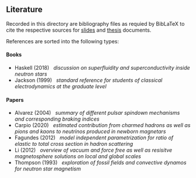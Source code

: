 ## Literature

Recorded in this directory are bibliography files as requied by BibLaTeX to cite the respective
sources for [slides](https://github.com/frtzzzzz/bachelor/tree/main/slides) and [thesis](https://github.com/frtzzzzz/bachelor/tree/main/thesis) documents. 

References are sorted into the following types:

#### Books

- Haskell (2018) &nbsp; *discussion on superfluidity and superconductivity inside neutron stars*
- Jackson (1999) &nbsp; *standard reference for students of classical electrodynamics at the graduate level*

#### Papers

- Alvarez (2004) &nbsp; *summary of different pulsar spindown mechanisms and corresponding braking indices*
- Carpio (2020) &nbsp; *estimated contribution from charmed hadrons as well as pions and kaons to neutrinos produced in newborn magnetars*
- Fagundes (2012) &nbsp; *model independent parametrization for ratio of elastic to total cross section in hadron scattering*
- Li (2012) &nbsp; *overview of vacuum and force free as well as resisitve magnetosphere solutions on local and global scales*
- Thompson (1993) &nbsp; *exploration of fossil fields and convective dynamos for neutron star magnetism*
